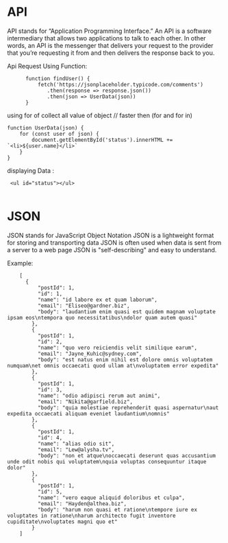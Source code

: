 # API

API stands for “Application Programming Interface.” An API is a software intermediary that allows two applications to talk to each other.  In other words, an API is the messenger that delivers your request to the provider that you’re requesting it from and then delivers the response back to you. 
   
Api Request Using Function: 
   
```
      function findUser() {   
          fetch('https://jsonplaceholder.typicode.com/comments')
             .then(response => response.json())
             .then(json => UserData(json)) 
      }
```

using for of collect all value of object // faster then (for and for in) 

```
function UserData(json) {
    for (const user of json) {
        document.getElementById('status').innerHTML += `<li>${user.name}</li>` 
    }  
}
```

displaying Data  : 
 ```
  <ul id="status"></ul>
  
```

# JSON
JSON stands for JavaScript Object Notation  JSON is a lightweight format for storing and transporting data  JSON is often used when data is sent from a server to a web page  JSON is "self-describing" and easy to understand.

Example:

```
    [
      {
          "postId": 1,
          "id": 1,
          "name": "id labore ex et quam laborum",
          "email": "Eliseo@gardner.biz",
          "body": "laudantium enim quasi est quidem magnam voluptate ipsam eos\ntempora quo necessitatibus\ndolor quam autem quasi"
        },
        {
          "postId": 1,
          "id": 2,
          "name": "quo vero reiciendis velit similique earum",
          "email": "Jayne_Kuhic@sydney.com",
          "body": "est natus enim nihil est dolore omnis voluptatem numquam\net omnis occaecati quod ullam at\nvoluptatem error expedita"
        },
        {
          "postId": 1,
          "id": 3,
          "name": "odio adipisci rerum aut animi",
          "email": "Nikita@garfield.biz",
          "body": "quia molestiae reprehenderit quasi aspernatur\naut expedita occaecati aliquam eveniet laudantium\nomnis"
        },
        {
          "postId": 1,
          "id": 4,
          "name": "alias odio sit",
          "email": "Lew@alysha.tv",
          "body": "non et atque\noccaecati deserunt quas accusantium unde odit nobis qui voluptatem\nquia voluptas consequuntur itaque dolor"
        },
        {
          "postId": 1,
          "id": 5,
          "name": "vero eaque aliquid doloribus et culpa",
          "email": "Hayden@althea.biz",
          "body": "harum non quasi et ratione\ntempore iure ex voluptates in ratione\nharum architecto fugit inventore cupiditate\nvoluptates magni quo et"
        }
    ]
```
